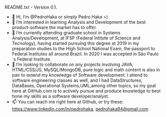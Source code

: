README.txt - Version 0.1.

- 👋 Hi, I’m @PedroHaka or simply Pedro Haka =)
- 👀 I’m interested in learning Analysis and Development of the best product-software the market has to offer.
- 🌱 I’m currently attending graduate school in Systems Analysis/Development, at IFSP (Federal Intitute of Science and Tecnology), having started pursuing this degree 
at 2019 in my preparation studies to the High School National Exam, the passport to Federal Institutes all around Brazil. In 2020 I was accepted in São Paulo´s Federal Institute.
- 💞️ I’m looking to collaborate on any projects involving JAVA, HTML/CSS/JS, MySQL/MongoDB, pure logic and math content is also in pair to extend my knowledge of Software development. I attend to software engineering classes as well, and I had DataStructures, DataBases, Operational 
Systems,UML,among other topics, so my goal here at GitHub.com is to actively pursue and produce knowledge to best hone my skills as a software developer/analyst.
- 📫 You can reach me right here at Github, or try these: https://www.linkedin.com/in/pedrohaka, pedrohaka94@gmail.com

